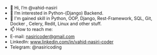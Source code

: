 - 👋 Hi, I’m @vahid-nasiri
- 👀 I’m interested in Python-(Django) Backend.
- 🌱 I'm gained skill in Python, OOP, Django, Rest-Framework, SQL, Git, Docker , Celery, Redit, Linux and other stuff.
- 📫 How to reach me:
- E-mail: nasiricoder@gmail.com
- LinkedIn: www.linkedin.com/in/vahid-nasiri-coder
- Telegram: @nasiricoding



<!---
nasiricoder/nasiricoder is a ✨ special ✨ repository because its `README.md` (this file) appears on your GitHub profile.
You can click the Preview link to take a look at your changes.
--->
